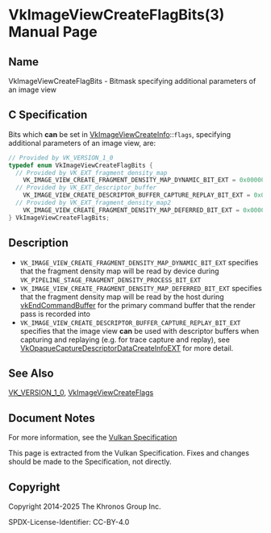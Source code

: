 # VkImageViewCreateFlagBits(3) Manual Page

## Name

VkImageViewCreateFlagBits - Bitmask specifying additional parameters of an image view



## [](#_c_specification)C Specification

Bits which **can** be set in [VkImageViewCreateInfo](https://registry.khronos.org/vulkan/specs/latest/man/html/VkImageViewCreateInfo.html)::`flags`, specifying additional parameters of an image view, are:

```c++
// Provided by VK_VERSION_1_0
typedef enum VkImageViewCreateFlagBits {
  // Provided by VK_EXT_fragment_density_map
    VK_IMAGE_VIEW_CREATE_FRAGMENT_DENSITY_MAP_DYNAMIC_BIT_EXT = 0x00000001,
  // Provided by VK_EXT_descriptor_buffer
    VK_IMAGE_VIEW_CREATE_DESCRIPTOR_BUFFER_CAPTURE_REPLAY_BIT_EXT = 0x00000004,
  // Provided by VK_EXT_fragment_density_map2
    VK_IMAGE_VIEW_CREATE_FRAGMENT_DENSITY_MAP_DEFERRED_BIT_EXT = 0x00000002,
} VkImageViewCreateFlagBits;
```

## [](#_description)Description

- `VK_IMAGE_VIEW_CREATE_FRAGMENT_DENSITY_MAP_DYNAMIC_BIT_EXT` specifies that the fragment density map will be read by device during `VK_PIPELINE_STAGE_FRAGMENT_DENSITY_PROCESS_BIT_EXT`
- `VK_IMAGE_VIEW_CREATE_FRAGMENT_DENSITY_MAP_DEFERRED_BIT_EXT` specifies that the fragment density map will be read by the host during [vkEndCommandBuffer](https://registry.khronos.org/vulkan/specs/latest/man/html/vkEndCommandBuffer.html) for the primary command buffer that the render pass is recorded into
- `VK_IMAGE_VIEW_CREATE_DESCRIPTOR_BUFFER_CAPTURE_REPLAY_BIT_EXT` specifies that the image view **can** be used with descriptor buffers when capturing and replaying (e.g. for trace capture and replay), see [VkOpaqueCaptureDescriptorDataCreateInfoEXT](https://registry.khronos.org/vulkan/specs/latest/man/html/VkOpaqueCaptureDescriptorDataCreateInfoEXT.html) for more detail.

## [](#_see_also)See Also

[VK\_VERSION\_1\_0](https://registry.khronos.org/vulkan/specs/latest/man/html/VK_VERSION_1_0.html), [VkImageViewCreateFlags](https://registry.khronos.org/vulkan/specs/latest/man/html/VkImageViewCreateFlags.html)

## [](#_document_notes)Document Notes

For more information, see the [Vulkan Specification](https://registry.khronos.org/vulkan/specs/latest/html/vkspec.html#VkImageViewCreateFlagBits)

This page is extracted from the Vulkan Specification. Fixes and changes should be made to the Specification, not directly.

## [](#_copyright)Copyright

Copyright 2014-2025 The Khronos Group Inc.

SPDX-License-Identifier: CC-BY-4.0